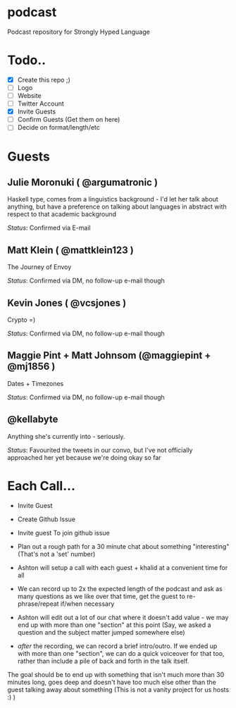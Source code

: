 # podcast
Podcast repository for Strongly Hyped Language 

Todo..
==

- [x] Create this repo ;)
- [ ] Logo
- [ ] Website
- [ ] Twitter Account
- [x] Invite Guests
- [ ] Confirm Guests (Get them on here)
- [ ] Decide on format/length/etc

Guests
==

Julie Moronuki ( @argumatronic )
-
Haskell type, comes from a linguistics background - I'd let her talk about anything, but have a preference on talking about languages in abstract with respect to that academic background

*Status*: Confirmed via E-mail

Matt Klein ( @mattklein123 )  
-
The Journey of Envoy

*Status*: Confirmed via DM, no follow-up e-mail though

Kevin Jones ( @vcsjones )
-
Crypto =)

*Status*: Confirmed via DM, no follow-up e-mail though

Maggie Pint + Matt Johnsom (@maggiepint + @mj1856 )
-
Dates + Timezones

*Status*: Confirmed via DM, no follow-up e-mail though

@kellabyte
-
Anything she's currently into - seriously. 

*Status*: Favourited the tweets in our convo, but I've not officially approached her yet because we're doing okay so far


Each Call...
==

- Invite Guest
- Create Github Issue
- Invite guest To join github issue
- Plan out a rough path for a 30 minute chat about something "interesting" (That's not a 'set' number)
- Ashton will setup a call with each guest + khalid at a convenient time for all
- We can record up to 2x the expected length of the podcast and ask as many questions as we like over that time, get the guest to re-phrase/repeat if/when necessary
- Ashton will edit out a lot of our chat where it doesn't add value - we may end up with more than one "section" at this point (Say, we asked a question and the subject matter jumped somewhere else)

- *after* the recording, we can record a brief intro/outro. If we ended up with more than one "section", we can do a quick voiceover for that too, rather than include a pile of back and forth in the talk itself. 

The goal should be to end up with something that isn't much more than 30 minutes long, goes deep and doesn't have too much else other than the guest talking away about something (This is not a vanity project for us hosts :) )



